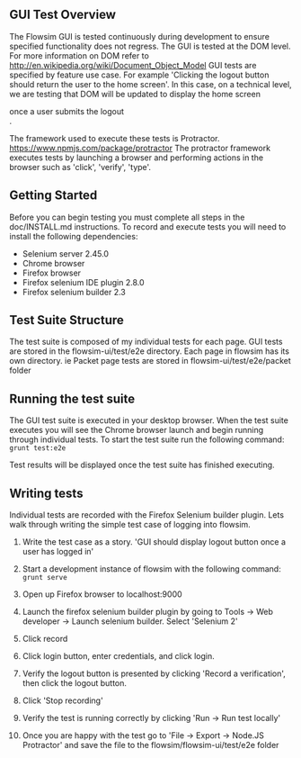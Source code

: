 GUI Test Overview 
-------------------
The Flowsim GUI is tested continuously during development to ensure 
specified functionality does not regress. The GUI is tested at the DOM
level. For more information on DOM refer to 
http://en.wikipedia.org/wiki/Document_Object_Model
GUI tests are specified by feature use case. For example 'Clicking the
logout button should return the user to the home screen'. In this case, on
a technical level, we are testing that DOM will be updated to display the 
home screen <div> once a user submits the logout <form>.

The framework used to execute these tests is Protractor. 
https://www.npmjs.com/package/protractor
The protractor framework executes tests by launching a browser and 
performing actions in the browser such as 'click', 'verify', 'type'.


Getting Started
---------------
Before you can begin testing you must complete all steps in the
doc/INSTALL.md instructions. To record and execute tests you will
need to install the following dependencies: 
- Selenium server 2.45.0
- Chrome browser
- Firefox browser
- Firefox selenium IDE plugin 2.8.0
- Firefox selenium builder 2.3

Test Suite Structure
--------------------
The test suite is composed of my individual tests for each page.
GUI tests are stored in the flowsim-ui/test/e2e directory. Each page in
flowsim has its own directory. 
ie Packet page tests are stored in flowsim-ui/test/e2e/packet folder

Running the test suite
----------------------
The GUI test suite is executed in your desktop browser. When the test
suite executes you will see the Chrome browser launch and begin running
through individual tests. To start the test suite run the following
command: ```grunt test:e2e```

Test results will be displayed once the test suite has finished executing.

Writing tests
-------------
Individual tests are recorded with the Firefox Selenium builder plugin. Lets
walk through writing the simple test case of logging into flowsim.

1. Write the test case as a story. 'GUI should display logout button
once a user has logged in'

2. Start a development instance of flowsim with the following command: 
```grunt serve```

3. Open up Firefox browser to localhost:9000

4. Launch the firefox selenium builder plugin by going to 
Tools -> Web developer -> Launch selenium builder. Select 'Selenium 2'

5. Click record

6. Click login button, enter credentials, and click login.

7. Verify the logout button is presented by clicking 'Record a verification', 
then click the logout button.

8. Click 'Stop recording'

9. Verify the test is running correctly by clicking 'Run -> Run test locally'

10. Once you are happy with the test go to 
'File -> Export -> Node.JS Protractor' and save the file to the 
flowsim/flowsim-ui/test/e2e folder
